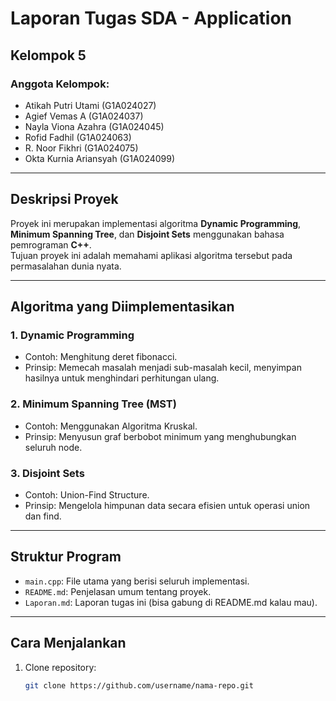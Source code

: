 # Laporan Tugas SDA - Application
## Kelompok 5

### Anggota Kelompok:
- Atikah Putri Utami (G1A024027)
- Agief Vemas A (G1A024037)
- Nayla Viona Azahra (G1A024045)
- Rofid Fadhil (G1A024063)
- R. Noor Fikhri (G1A024075)
- Okta Kurnia Ariansyah (G1A024099)
---

## Deskripsi Proyek
Proyek ini merupakan implementasi algoritma **Dynamic Programming**, **Minimum Spanning Tree**, dan **Disjoint Sets** menggunakan bahasa pemrograman **C++**.  
Tujuan proyek ini adalah memahami aplikasi algoritma tersebut pada permasalahan dunia nyata.

---

## Algoritma yang Diimplementasikan
### 1. Dynamic Programming
- Contoh: Menghitung deret fibonacci.
- Prinsip: Memecah masalah menjadi sub-masalah kecil, menyimpan hasilnya untuk menghindari perhitungan ulang.

### 2. Minimum Spanning Tree (MST)
- Contoh: Menggunakan Algoritma Kruskal.
- Prinsip: Menyusun graf berbobot minimum yang menghubungkan seluruh node.

### 3. Disjoint Sets
- Contoh: Union-Find Structure.
- Prinsip: Mengelola himpunan data secara efisien untuk operasi union dan find.

---

## Struktur Program
- `main.cpp`: File utama yang berisi seluruh implementasi.
- `README.md`: Penjelasan umum tentang proyek.
- `Laporan.md`: Laporan tugas ini (bisa gabung di README.md kalau mau).

---

## Cara Menjalankan
1. Clone repository:
   ```bash
   git clone https://github.com/username/nama-repo.git



